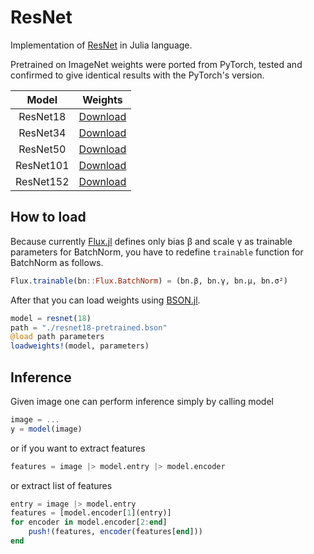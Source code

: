 # ResNet

Implementation of [ResNet](https://arxiv.org/abs/1512.03385) in Julia language.

Pretrained on ImageNet weights were ported from PyTorch, tested and confirmed to give identical results with the PyTorch's version.

|Model|Weights|
|:-:|:-:|
|ResNet18|[Download](https://drive.google.com/file/d/1cFC6vUoCC0PsALfDpW6BK3A4mG5bIq4z/view?usp=sharing)|
|ResNet34|[Download](https://drive.google.com/file/d/1UJsLcWtab3lPMg5Vq-8OlDrjg-NT7Mso/view?usp=sharing)|
|ResNet50|[Download](https://drive.google.com/file/d/12E1bTVD818FwfA0RsZ8uP3RrrD6vVHzc/view?usp=sharing)|
|ResNet101|[Download](https://drive.google.com/file/d/10E3AD5pCbEefEFPbG4UAXLhmISMvgnt2/view?usp=sharing)|
|ResNet152|[Download](https://drive.google.com/file/d/1NZ-8d9PrnhAsOSdIZNOYop1iA3bYyDex/view?usp=sharing)|

## How to load

Because currently [Flux.jl](https://github.com/FluxML/Flux.jl) defines only bias β and scale γ as trainable parameters
for BatchNorm, you have to redefine `trainable` function for BatchNorm as follows.

```julia
Flux.trainable(bn::Flux.BatchNorm) = (bn.β, bn.γ, bn.μ, bn.σ²)
```

After that you can load weights using [BSON.jl](https://github.com/JuliaIO/BSON.jl).

```julia
model = resnet(18)
path = "./resnet18-pretrained.bson"
@load path parameters
loadweights!(model, parameters)
```

## Inference

Given image one can perform inference simply by calling model

```julia
image = ...
y = model(image)
```

or if you want to extract features

```julia
features = image |> model.entry |> model.encoder
```

or extract list of features

```julia
entry = image |> model.entry
features = [model.encoder[1](entry)]
for encoder in model.encoder[2:end]
    push!(features, encoder(features[end]))
end
```
